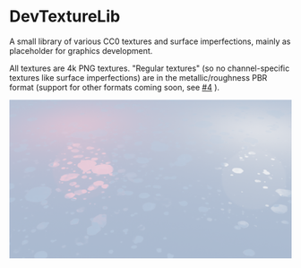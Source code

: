 # DevTextureLib
A small library of various CC0 textures and surface imperfections, mainly as placeholder for graphics development.

All textures are 4k PNG textures. "Regular textures" (so no channel-specific textures like surface imperfections) are in the metallic/roughness PBR format (support for other formats coming soon, see [#4](/../../issues/4) ).

![alt text](https://github.com/Nolram12345/DevTextureLib/blob/public-release/preview.png?raw=true)
